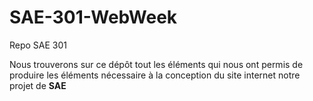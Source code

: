 # SAE-301-WebWeek
Repo SAE 301

Nous trouverons sur ce dépôt tout les éléments qui nous ont permis de produire les éléments nécessaire à la conception du site internet notre projet de **SAE**

